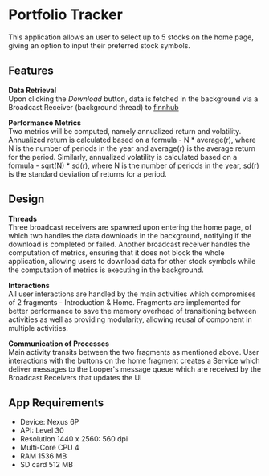 # Portfolio Tracker

This application allows an user to select up to 5 stocks on the home page, giving an option to input their preferred stock symbols.

## Features
**Data Retrieval**  
Upon clicking the *Download* button, data is fetched in the background via a Broadcast Receiver (background thread) to [finnhub](https://finnhub.io/)

**Performance Metrics**  
Two metrics will be computed, namely annualized return and volatility. Annualized return is calculated based on a formula - N * average(r), where N is the number of periods in the year and average(r) is the average return for the period. Similarly, annualized volatility is calculated based on a formula - sqrt(N) * sd(r), where N is the number of periods in the year, sd(r) is the standard deviation of returns for a period.

## Design
**Threads**  
Three broadcast receivers are spawned upon entering the home page, of which two handles the data downloads in the background, notifying if the download is completed or failed. Another broadcast receiver handles the computation of metrics, ensuring that it does not block the whole application, allowing users to download data for other stock symbols while the computation of metrics is executing in the background.

**Interactions**  
All user interactions are handled by the main activities which compromises of 2 fragments - Introduction & Home. Fragments are implemented for better performance to save the memory overhead of transitioning between activities as well as providing modularity, allowing reusal of component in multiple activities.

**Communication of Processes**  
Main activity transits between the two fragments as mentioned above. User interactions with the buttons on the home fragment creates a Service which deliver messages to the Looper's message queue which are received by the Broadcast Receivers that updates the UI

## App Requirements
- Device: Nexus 6P
- API: Level 30
- Resolution 1440 x 2560: 560 dpi
- Multi-Core CPU 4
- RAM 1536 MB
- SD card 512 MB
